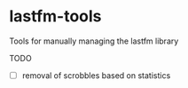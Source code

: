 # lastfm-tools
Tools for manually managing the lastfm library

TODO
- [ ] removal of scrobbles based on statistics
